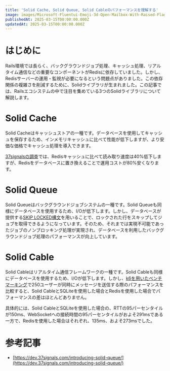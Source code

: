 ```yaml
---
title: 'Solid Cache, Solid Queue, Solid Cableのパフォーマンスを理解する'
image: images/Microsoft-Fluentui-Emoji-3d-Open-Mailbox-With-Raised-Flag-3d.1024.png
publishedAt: 2025-03-15T00:00:00.000Z
updatedAt: 2025-03-15T00:00:00.000Z
---
```

# はじめに

Rails環境では長らく、バックグラウンドジョブ処理、キャッシュ処理、リアルタイム通信などの重要なコンポーネントがRedisに依存していました。しかし、Redisサーバーの運用・監視が必要になるという問題点がありました。この依存関係の複雑さを削減するために、Solidライブラリが生まれました。この記事では、Railsエコシステムの中で注目を集めている3つのSolidライブラリについて解説します。

# Solid Cache

Solid Cacheはキャッシュストアの一種です。データベースを使用してキャッシュを保存するため、インメモリキャッシュに比べて性能が低下しますが、より安価な価格でキャッシュ処理を導入できます。

[37signalsの調査](https://dev.37signals.com/solid-cache/)では、Redisキャッシュに比べて読み取り速度は40%低下しますが、Redisをデータベースに置き換えることで運用コストが80%安くなります。

# Solid Queue

Solid Queueはバックグラウンドジョブシステムの一種です。Solid Queueも同様にデータベースを使用するため、I/Oが低下します。しかし、データベースが提供する[SKIP LOCKED構文](https://dev.mysql.com/blog-archive/mysql-8-0-1-using-skip-locked-and-nowait-to-handle-hot-rows/)を用いることで、ロックされた行をスキップしてジョブを取得できるようになっています。そのため、それまでは実現不可能であったジョブのノンブロッキング処理が実現され、データベースを利用したバックグラウンドジョブ処理のパフォーマンスが向上しています。

# Solid Cable

Solid Cableはリアルタイム通信フレームワークの一種です。Solid Cableも同様にデータベースを使用するため、I/Oが低下します。しかし、[k6を用いたベンチマーキング](https://techracho.bpsinc.jp/hachi8833/2024_11_11/146390)で250ユーザーが同時にメッセージを送信する際のパフォーマンスを比較すると、Solid CableとSQLiteを使用した場合とRedisを使用した場合でパフォーマンスの差はほとんどありません。

具体的には、Solid CableとSQLiteを使用した場合の、RTTの95パーセンタイルが150ms、WebSocketへの接続時間の95パーセンタイルがおよそ291msである一方で、Redisを使用した場合はそれぞれ、135ms、およそ273msでした。

# 参考記事

-   [https://dev.37signals.com/introducing-solid-queue/](https://dev.37signals.com/introducing-solid-queue/)